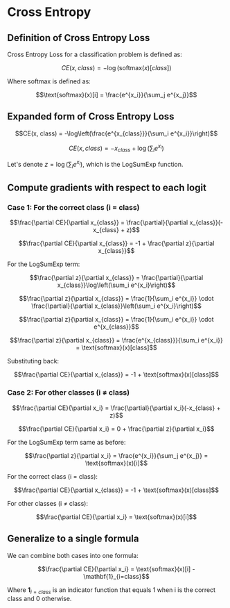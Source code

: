 # Cross Entropy

## Definition of Cross Entropy Loss
Cross Entropy Loss for a classification problem is defined as:

$$CE(x, class) = -\log(\text{softmax}(x)[class])$$

Where softmax is defined as:

$$\text{softmax}(x)[i] = \frac{e^{x_i}}{\sum_j e^{x_j}}$$

## Expanded form of Cross Entropy Loss

$$CE(x, class) = -\log\left(\frac{e^{x_{class}}}{\sum_i e^{x_i}}\right)$$

$$CE(x, class) = -x_{class} + \log\left(\sum_i e^{x_i}\right)$$

Let's denote $z = \log\left(\sum_i e^{x_i}\right)$, which is the LogSumExp function.

## Compute gradients with respect to each logit

### Case 1: For the correct class (i = class)

$$\frac{\partial CE}{\partial x_{class}} = \frac{\partial}{\partial x_{class}}(-x_{class} + z)$$

$$\frac{\partial CE}{\partial x_{class}} = -1 + \frac{\partial z}{\partial x_{class}}$$

For the LogSumExp term:

$$\frac{\partial z}{\partial x_{class}} = \frac{\partial}{\partial x_{class}}\log\left(\sum_i e^{x_i}\right)$$

$$\frac{\partial z}{\partial x_{class}} = \frac{1}{\sum_i e^{x_i}} \cdot \frac{\partial}{\partial x_{class}}\left(\sum_i e^{x_i}\right)$$

$$\frac{\partial z}{\partial x_{class}} = \frac{1}{\sum_i e^{x_i}} \cdot e^{x_{class}}$$

$$\frac{\partial z}{\partial x_{class}} = \frac{e^{x_{class}}}{\sum_i e^{x_i}} = \text{softmax}(x)[class]$$

Substituting back:

$$\frac{\partial CE}{\partial x_{class}} = -1 + \text{softmax}(x)[class]$$

### Case 2: For other classes (i ≠ class)

$$\frac{\partial CE}{\partial x_i} = \frac{\partial}{\partial x_i}(-x_{class} + z)$$

$$\frac{\partial CE}{\partial x_i} = 0 + \frac{\partial z}{\partial x_i}$$

For the LogSumExp term same as before:

$$\frac{\partial z}{\partial x_i} = \frac{e^{x_i}}{\sum_j e^{x_j}} = \text{softmax}(x)[i]$$

For the correct class (i = class):

$$\frac{\partial CE}{\partial x_{class}} = -1 + \text{softmax}(x)[class]$$

For other classes (i ≠ class):

$$\frac{\partial CE}{\partial x_i} = \text{softmax}(x)[i]$$

## Generalize to a single formula
We can combine both cases into one formula:

$$\frac{\partial CE}{\partial x_i} = \text{softmax}(x)[i] - \mathbf{1}_{i=class}$$

Where $\mathbf{1}_{i=class}$ is an indicator function that equals 1 when i is the correct class and 0 otherwise.